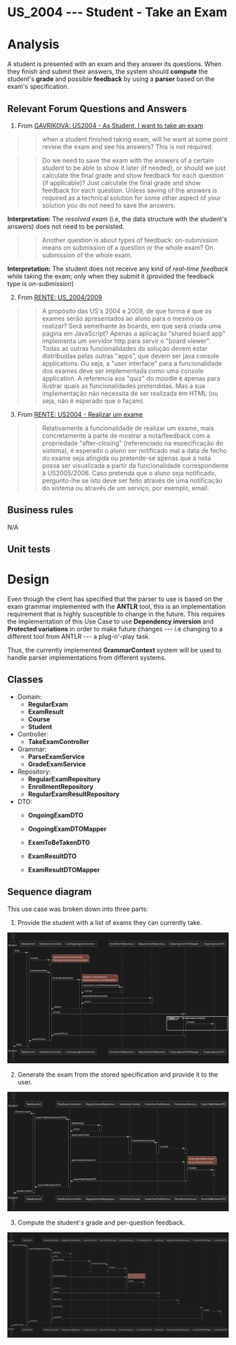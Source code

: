 US_2004 --- Student - Take an Exam
==================================

# Analysis

A student is presented with an exam and they answer its questions.
When they finish and submit their answers, the system should **compute**
the student's **grade** and possible **feedback** by using a **parser** based on
the exam's specification.

## Relevant Forum Questions and Answers

1. From [GAVRIKOVA: US2004 - As Student, I want to take an exam](https://moodle.isep.ipp.pt/mod/forum/discuss.php?d=23402#p29589)
> >  when a student finished taking exam, will he want at some point review the exam and see his answers?
> This is not required.

> > Do we need to save the exam with the answers of a certain student to be able to
    show it later (if needed), or should we just calculate the final grade and show
    feedback for each question (if applicable)?
> Just calculate the final grade and show feedback for each question.
  Unless saving of the answers is required as a technical solution for some other
  aspect of your solution you do not need to save the answers.

**Interpretation:** The *resolved exam*
(i.e, the data structure with the student's answers) does not need to be persisted.

> > Another question is about types of feedback: on-submission means on submission
    of a question or the whole exam?
> On submission of the whole exam.

**Interpretation:** The student does not receive any kind of *real-time feedback* while
taking the exam; only when they submit it (provided the feedback type is *on-submission*)

2. From [RENTE: US_2004/2009](https://moodle.isep.ipp.pt/mod/forum/discuss.php?d=23245#p29407)
> > A propósito das US's 2004 e 2009, de que forma é que os exames serão apresentados
    ao aluno para o mesmo os realizar? Será semelhante às boards, em que será criada
    uma página em JavaScript?
> Apenas a aplicação "shared board app" implementa um servidor http para servir
  o "board viewer".
  Todas as outras funcionalidades da solução devem estar distribuídas pelas outras
  "apps", que devem ser java console applications.
  Ou seja, a "user interface" para a funcionalidade dos exames deve ser implementada
  como uma console application.
  A referencia aos "quiz" do moodle é apenas para ilustrar quais as funcionalidades
  pretendidas.
  Mas a sua implementação não necessita de ser realizada em HTML
  (ou seja, não é esperado que o façam).

<!-- TODO check answer -->

3. From [RENTE: US2004 - Realizar um exame](https://moodle.isep.ipp.pt/mod/forum/discuss.php?d=23476#p29702)
> > Relativamente à funcionalidade de realizar um exame, mais concretamente
    à parte de mostrar a nota/feedback com a propriedade "after-closing"
    (referenciado na especificação do sistema), é esperado o aluno ser notificado
    mal a data de fecho do exame seja atingida ou pretende-se apenas que a nota
    possa ser visualizada a partir da funcionalidade correspondente à US2005/2006.
    Caso pretenda que o aluno seja notificado, pergunto-lhe se isto deve ser feito através de uma notificação do sistema ou através de um serviço, por exemplo, email.

<!-- TODO check answer -->

## Business rules
N/A

## Unit tests

# Design

Even though the client has specified that the parser to use is based on
the exam grammar implemented with the **ANTLR** tool, this is an implementation
requirement that is highly susceptible to change in the future.
This requires the implementation of this Use Case to use **Dependency inversion** and
**Protected variations** in order to make future changes --- i.e changing to
a different tool from ANTLR --- a plug-n'-play task.

Thus, the currently implemented **GrammarContext** system will be used to handle
parser implementations from different systems.

<!-- TODO: mention frontend-backend details after the client's answer -->
<!-- TODO: mention feedback -->

## Classes
- Domain:
    + **RegularExam**
    + **ExamResult**
    + **Course**
    + **Student**
- Controller:
    + **TakeExamController**
- Grammar:
    + **ParseExamService**
    + **GradeExamService**
- Repository:
    + **RegularExamRepository**
    + **EnrollmentRepository**
    + **RegularExamResultRepository**
- DTO:
    + **OngoingExamDTO**
    + **OngoingExamDTOMapper**

    + **ExamToBeTakenDTO**

    + **ExamResultDTO**
    + **ExamResultDTOMapper**

## Sequence diagram

This use case was broken down into three parts:

1. Provide the student with a list of exams they can currently take.

![[diagram](./listOngoingExamsSD.svg)](./listOngoingExamsSD.svg)

2. Generate the exam from the stored specification and provide it to the user.

![[diagram](./examToBeTakenSD.svg)](./examToBeTakenSD.svg)

3. Compute the student's grade and per-question feedback.

![[diagram](./gradeExamSD.svg)](./gradeExamSD.svg)
